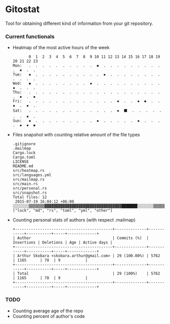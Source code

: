 # Gitostat

Tool for obtaining different kind of information from your git repository.

### Current functionals
* Heatmap of the most active hours of the week

    ```
           0  1  2  3  4  5  6  7  8  9 10 11 12 13 14 15 16 17 18 19 20 21 22 23
    Mon:   .  .  .  .  .  .  .  .  .  .  ◾  .  .  .  .  .  .  .  .  .  .  ▪  .  .
    Tue:   ▪  .  .  .  .  .  .  .  .  .  .  ▪  .  .  .  .  .  .  .  .  .  .  .  .
    Wed:   ◾  .  .  .  .  .  .  .  .  ▪  .  .  .  .  .  .  .  .  .  .  ▪  .  .  .
    Thu:   .  .  .  .  .  .  .  .  .  .  .  .  .  .  .  .  .  .  .  .  .  ▪  .  ▪
    Fri:   .  .  .  .  .  .  .  .  .  .  .  .  .  ▪  .  .  ▪  ◾  .  .  ▪  .  ▪  .
    Sat:   .  .  .  .  .  .  .  .  .  .  .  .  .  ▪  ⬛  .  .  .  .  .  .  .  ▪  .
    Sun:   ▪  .  .  .  .  .  .  .  .  .  ▪  .  .  .  .  .  ▪  .  .  .  .  ▪  ▪  ◾
    ```

* Files snapshot with counting relative amount of the file types

    ```
    .gitignore
    .mailmap
    Cargo.lock
    Cargo.toml
    LICENSE
    README.md
    src/heatmap.rs
    src/languages.yml
    src/mailmap.rs
    src/main.rs
    src/personal.rs
    src/snapshot.rs
    Total files: 12
     2015-07-19 16:04:12 +06:00
    ░░░░░░░▒▒▒▒▒▒▒▓▓▓▓▓▓▓▓▓▓▓▓▓▓▓▓▓▓▓▓▓▓▓▓▓▓▓▓▓▓▓▓▓▓███████░░░░░░░▒▒▒▒▒▒▒▒▒▒▒▒▒▒▒▒▒▒▒▒
    ["lock", "md", "rs", "toml", "yml", "other"]
    ```

* Counting personal stats of authors (with respect .mailmap)

    ```
    +-------------------------------------------+--------------+------------+-----------+-----+-------------+
    | Author                                    | Commits (%)  | Insertions | Deletions | Age | Active days |
    +-------------------------------------------+--------------+------------+-----------+-----+-------------+
    | Arthur Skobara <skobara.arthur@gmail.com> | 29 (100.00%) | 5762       | 1165      | 78  | 9           |
    +-------------------------------------------+--------------+------------+-----------+-----+-------------+
    | Total                                     | 29 (100%)    | 5762       | 1165      | 78  | 9           |
    +-------------------------------------------+--------------+------------+-----------+-----+-------------+
    ```

### TODO
* Counting average age of the repo
* Counting percent of author's code
